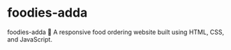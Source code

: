 # foodies-adda
foodies-adda 🍴 A responsive food ordering website built using HTML, CSS, and JavaScript.
